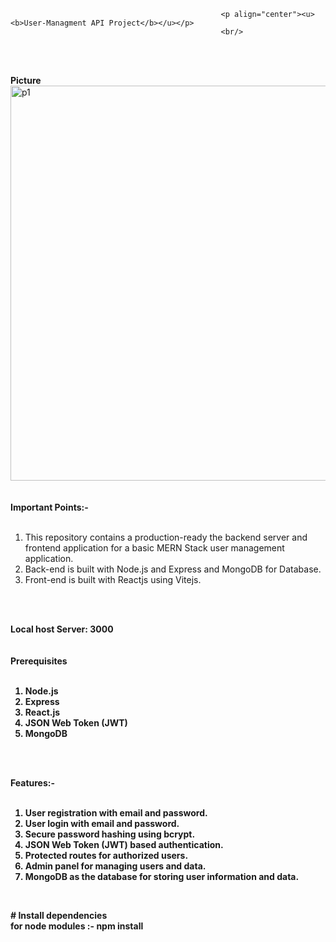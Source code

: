                                                    <p align="center"><u><b>User-Managment API Project</b></u></p>
                                                   <br/>
 <br/>
 <br/>

 <b>Picture</b>
<img width="632" alt="p1" src="https://github.com/jatinjangid452/jatin_project/assets/112458590/ef2a58a6-a388-417e-aef6-8cdc4b97920a">
<br/>
<br/>
<br/>
 <b>Important Points:-</b><br/><br/>
1. This repository contains a production-ready the backend server and frontend application for a basic MERN Stack user management application. <br/>
2. Back-end is built with Node.js and Express and MongoDB for Database. <br/>
3. Front-end is built with Reactjs using Vitejs. <br/>
 <br/>
 <br/>
 
<b>Local host Server: 3000 <b><br/>
<br/>
<br/>
<b>Prerequisites</b> <br/>
 <br/>
1. Node.js <br/>
2. Express <br/>
3. React.js <br/>
4. JSON Web Token (JWT) <br/>
5. MongoDB <br/>
 <br/>
 <br/>
 
<b>Features:-</b> <br>
</br>
1. User registration with email and password. <br/>
2. User login with email and password. <br/>
3. Secure password hashing using bcrypt. <br/>
4. JSON Web Token (JWT) based authentication. <br/>
5. Protected routes for authorized users. <br/>
6. Admin panel for managing users and data. <br/>
7. MongoDB as the database for storing user information and data. <br/>
 <br/>
 
<b># Install dependencies</b> <br/>
for node modules :- npm install <br/>
 
 
